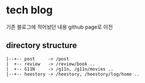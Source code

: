 # tech blog
기존 블로그에 적어놨던 내용 github page로 이전

## directory structure
```
|--+-- post     -> /post  
|  +-- review   -> /review/book ..   
|  +-- G11N     -> /g11n, /g11n/movies ..  
|--+-- heestory -> /heestory, /heestory/log/home ..  
```         